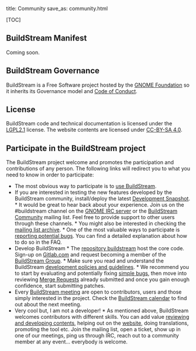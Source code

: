 title: Community
save_as: community.html

<!-- This is the so called project page  -->
[TOC]

## BuildStream Manifest

Coming soon.

## BuildStream Governance
<!-- This section describes the governance aspects of the project, including the licenses (link to the license page of the buildstream repo) and the project sponsors, as well as the relation with GNOME. -->
BuildStream is a Free Software project hosted by the [GNOME Foundation] so it inherits its Governance model and [Code of Conduct]. 

## License

BuildStream code and technical documentation is licensed under the [LGPL2.1] license. The website contents are licensed under [CC-BY-SA 4.0].

## Participate in the BuildStream project

The BuildStream project welcome and promotes the participation and contributions of any person. The following links will redirect you to what you need to know in order to participate:  

* The most obvious way to participate is to [use BuildStream].
* If you are interested in testing the new features developed by the BuildStream community, install/deploy the latest [Development Snapshot].
      * It would be great to hear back about your experience. Join us on the #buildstream channel on the [GNOME IRC server] or the [BuildStream Community] mailing list. Feel free to provide support to other users through these channels.
            * You might also be interested in checking the [mailing list archive].
      * One of the most valuable ways to participate is [reporting potential bugs]. You can find a detailed explanation about how to do so in the FAQ.
* Develop BuildStream
      * The [repository buildstream] host the core code. Sign-up on [Gitlab.com] and request becoming a member of the [BuildStream Group].
      * Make sure you read and understand the BuildStream [development policies and guidelines].
      * We recommend you to start by evaluating and potentially fixing [simple bugs], then move into reviewing [Merge Requests] already submitted and once you gain enough confidence, start submitting patches.
* Every [BuildStream meeting] are open to contributors, users and those simply interested in the project. Check the [BuildStream calendar] to find out about the next meeting.
* Very cool but, I am not a developer!
      * As mentioned above, BuildStream welcomes contributors with different skills. You can add value [reviewing and developing contents], helping out on the [website], doing translations, promoting the tool etc. Join the mailing list, open a ticket, show up in one of our meetings, ping us through IRC, reach out to a community member at any event... everybody is welcome.
   
[GNOME Foundation]: https://wiki.gnome.org/Foundation/Bylaws
[Code of Conduct]: https://wiki.gnome.org/action/show/Foundation/CodeOfConduct?action=show&redirect=CodeOfConduct
[LGPL2.1]: https://www.gnu.org/licenses/old-licenses/lgpl-2.1.en.html
[CC-BY-SA 4.0]: https://creativecommons.org/licenses/by-sa/4.0/
[use BuildStream]: https://buildstream.build/install.html
[Development Snapshot]: https://buildstream.build/releases.html#development-snapshots
[reporting potential bugs]: https://buildstream.build/faq.html#contribute-to-buildstream
[GNOME IRC server]: https://wiki.gnome.org/Community/GettingInTouch/IRC
[BuildStream Community]: https://mail.gnome.org/mailman/listinfo/buildstream-list
[mailing list archive]: https://mail.gnome.org/archives/buildstream-list/
[repository buildstream]: https://gitlab.com/BuildStream/buildstream
[Gitlab.com]: http://www.gitlab.com
[BuildStream Group]: https://gitlab.com/BuildStream
[development policies and guidelines]: https://buildstream.gitlab.io/buildstream/HACKING.html
[simple bugs]: https://gitlab.com/BuildStream/buildstream/boards/580464?=&label_name[]=Bug
[Merge Requests]: https://gitlab.com/BuildStream/buildstream/merge_requests
[BuildStream meeting]: https://wiki.gnome.org/Projects/BuildStream/Monthly-Meeting
[BuildStream calendar]: https://calendar.google.com/calendar?cid=Y29kZXRoaW5rLmNvLnVrX21wZ2FoMHVqNTM4aG5ic2Y0bDdiNHJjaHRzQGdyb3VwLmNhbGVuZGFyLmdvb2dsZS5jb20
[reviewing and developing contents]: https://buildstream.gitlab.io/buildstream/main_about.html
[website]: https://gitlab.com/BuildStream/website
